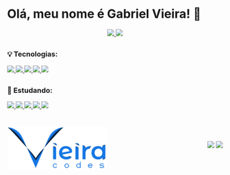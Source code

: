 <h1>Olá, meu nome é Gabriel Vieira! 👋</h1>


<div align='center'>
  <a href="https://github.com/vieiracodes">
  <img height="160em" src="https://github-readme-stats.vercel.app/api?username=vieiracodes&show_icons=true&theme=cobalt&bg_color=DEG,051529,102540&text_color=34FFCA&title_color=3FD1EB&include_all_commits=true&count_private=true"/>
  <img height="160em" src="https://github-readme-stats.vercel.app/api/top-langs/?username=vieiracodes&hide=python,roff,c,shell,powershell,nu,batchfile&layout=compact&exclude_repo=marketplace-project&langs_count=7&theme=cobalt&bg_color=DEG,102540,051529&title_color=3FD1EB&text_color=34FFCA"/>
  </a>
</div>
  
##
  
<h3>💡 Tecnologias:</h3>
<div style='display:flex; align-content:space-between;'>
  <a href="https://github.com/vieiracodes">
  <img src='https://img.shields.io/badge/HTML5-E34F26?style=for-the-badge&labelColor=black&logo=html5&logoColor=E34F26'/>
  <img src='https://img.shields.io/badge/CSS3-1572B6?style=for-the-badge&labelColor=black&logo=css3&logoColor=1572B6'/>
  <img src='https://img.shields.io/badge/JavaScript-F7DF1E?style=for-the-badge&labelColor=black&logo=javascript&logoColor=F7DF1E'/>
  <img src='https://img.shields.io/badge/React-61DBFB?style=for-the-badge&labelColor=black&logo=react&logoColor=61DAFB'/>
  <img src='https://img.shields.io/badge/Node.js-43853D?style=for-the-badge&labelColor=black&logo=node.js&logoColor=43853D'/>
  </a>
</div>
  
##
  
<h3>📖 Estudando:</h3>
<div>
  <a href="https://github.com/vieiracodes">
  <img src='https://img.shields.io/badge/Next.js-FFFFFF?style=for-the-badge&labelColor=black&logo=next.js&logoColor=white'/>
  <img src='https://img.shields.io/badge/Tailwind_CSS-38B2AC?style=for-the-badge&labelColor=black&logo=tailwind-css&logoColor=38B2AC'/>
  <img src='https://img.shields.io/badge/TypeScript-007ACC?style=for-the-badge&labelColor=black&logo=typescript&logoColor=007ACC'/>
  <img src='https://img.shields.io/badge/Angular-DD0031?style=for-the-badge&labelColor=black&logo=angular&logoColor=DD0031'/>
  <img src='https://img.shields.io/badge/Spring-6DB33F?style=for-the-badge&logo=spring&labelColor=black&logoColor=6DB33F'/>
  </a>
</div>
  
#
  
<div align='end'>
    <a href='https://github.com/vieiracodes'><img src='logo-vieiracodes.svg' target:'_blank' height = 100 align = 'left'></a>
  <br>
  <br>
    <a href="https://www.linkedin.com/in/vieirafront-end/" target="_blank"><img src="https://img.shields.io/badge/-LinkedIn-%230077B5?style=for-the-badge&logo=linkedin&logoColor=white" target="_blank"></a> 
  <a href = "mailto:gabrielvieiranovaes5@gmail.com"><img src="https://img.shields.io/badge/-Gmail-C20C00?style=for-the-badge&logo=gmail&logoColor=white&" target="_blank"></a>
</div>

